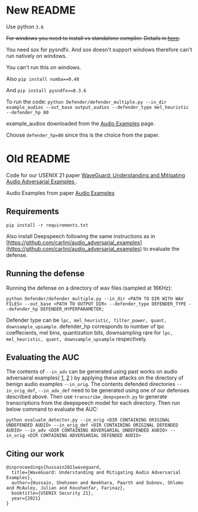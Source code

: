 # New README

Use python `3.6`

~~For windows you need to install vs standalone compiler. Details in [here](https://pypi.org/project/lws/).~~

You need sox for pysndfx. And sox doesn't support windows therefore can't run natively on windows.

You can't run this on windows.

Also `pip install numba==0.48`

And `pip install pysndfx==0.3.6`

To run the code:
`python Defender/defender_multiple.py --in_dir example_audios --out_base output_audios --defender_type mel_heuristic --defender_hp 80`

example_audios downloaded from the [Audio Examples](https://waveguard.herokuapp.com/) page.

Choose `defender_hp=80` since this is the choice from the paper.


# Old README

Code for our USENIX 21 paper [WaveGuard: Understanding and Mitigating Audio Adversarial Examples
](https://www.usenix.org/system/files/sec21fall-hussain.pdf).

Audio Examples from paper [Audio Examples](https://waveguard.herokuapp.com/)

## Requirements

``pip install -r requirements.txt``

Also install Deepspeech following the same instructions as in [https://github.com/carlini/audio_adversarial_examples](https://github.com/carlini/audio_adversarial_examples) to evaluate the defense. 

## Running the defense

Running the defense on a directory of wav files (sampled at 16KHz): 

```
python Defender/defender_multiple.py --in_dir <PATH TO DIR WITH WAV FILES> --out_base <PATH TO OUTPUT DIR> --defender_type DEFENDER_TYPE --defender_hp DEFENDER_HYPERPARAMETER;
```

Defender type can be ``lpc, mel_heuristic, filter_power, quant, downsample_upsample``. defender_hp corresponds to number of lpc coeffecients, mel bins, quantization bits, downsampling rare for ``lpc, mel_heuristic, quant, downsample_upsample`` respectively.


## Evaluating the AUC

The contents of ``--in_adv`` can be generated using past works on audio adversairal examples( [1](https://github.com/carlini/audio_adversarial_examples), [2](https://github.com/cleverhans-lab/cleverhans/tree/ae4264f4d80abe3ad45628d88faa011ee13f0841/examples/adversarial_asr) ) by applying these attacks on the directory of benign audio examples ``--in_orig``. The contents defended directories ``--in_orig_def``, ``--in_adv_def`` need to be generated using one of our defenses described above. Then use ``transcribe_deepspeech.py`` to generate transcriptions from the deepspeech model for each directory. Then run below command to evaluate the AUC:

```python evaluate_detector.py --in_orig <DIR CONTAINING ORIGINAL UNDEFENDED AUDIO> --in_orig_def <DIR CONTAINING ORIGINAL DEFENDED AUDIO> --in_adv <DIR CONTAINING ADVERSARIAL UNDEFENDED AUDIO> --in_orig <DIR CONTAINING ADVERSARIAL DEFENDED AUDIO>```



## Citing our work

```
@inproceedings{hussain2021waveguard,
  title={WaveGuard: Understanding and Mitigating Audio Adversarial Examples},
  author={Hussain, Shehzeen and Neekhara, Paarth and Dubnov, Shlomo and McAuley, Julian and Koushanfar, Farinaz},
  booktitle={USENIX Security 21},
  year={2021}
}
```
